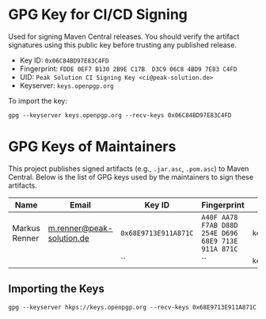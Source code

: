 # GPG Key for CI/CD Signing

Used for signing Maven Central releases. You should verify the artifact signatures using this public key before trusting any published release.

- Key ID: `0x06C84BD97E83C4FD`
- Fingerprint: `FDDE 0EF7 B130 2B9E C17B  D3C9 06C8 4BD9 7E83 C4FD`
- UID: `Peak Solution CI Signing Key <ci@peak-solution.de>`
- Keyserver: `keys.openpgp.org`

To import the key:
```
gpg --keyserver keys.openpgp.org --recv-keys 0x06C84BD97E83C4FD
```

# GPG Keys of Maintainers

This project publishes signed artifacts (e.g., `.jar.asc`, `.pom.asc`) to Maven Central.
Below is the list of GPG keys used by the maintainers to sign these artifacts.

| Name          | Email                     | Key ID               | Fingerprint                                 | Keyserver             |
|---------------|---------------------------|----------------------|---------------------------------------------|------------------------|
| Markus Renner | m.renner@peak-solution.de | `0x68E9713E911A871C` | `A40F AA78 F7AB D88D 254E D696 68E9 713E 911A 871C` | `keys.openpgp.org` |
|    |            | ``                   | `` | `keys.openpgp.org` |

## Importing the Keys

```
gpg --keyserver hkps://keys.openpgp.org --recv-keys 0x68E9713E911A871C
